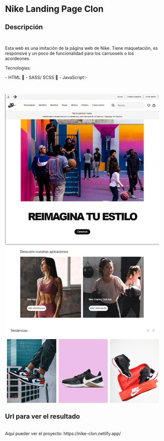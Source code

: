 # Nike Landing Page Clon
## Descripción 
<br/>
<p>Esta web es una imitación de la página web de Nike. Tiene maquetación, es responsive y un poco de funcionalidad para los carruosels o los acordeones. </p>

<p>Tecnologías: </p>
<p>
- HTML 📄
- SASS/ SCSS 🎨
- JavaScript✨
 </p>

<br/>

<p align="center">
<img src="./assets/landing.PNG"  />
<img  src="./assets/landing2.PNG"   />
</p>


## Url para ver el resultado
<br/>
Aquí pueder ver el proyecto: https://nike-clon.netlify.app/
